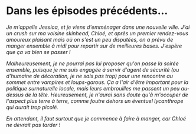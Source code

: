 Dans les épisodes précédents...
=======================================

_Je m'appelle Jessica, et je viens d'emménager dans une nouvelle
ville. J'ai un *crush* sur ma voisine skinhead, Chloé, et après
un premier rendez-vous amoureux plaisant mais où on s'est un peu disputées, 
on a prévu de manger ensemble à midi pour repartir sur de meilleures bases. 
J'espère que ça va bien se passer !_

_Malheureusement, je ne pourrai pas lui proposer qu'on passe la
soirée ensemble, puisque je me suis engagée à servir d'agent de
sécurité (ou d'humaine de décoration, je ne sais pas trop) pour une
rencontre au sommet entre vampires et loups-garous. Ça a l'air
d'être important pour la politique surnaturelle locale, mais leurs
embrouilles me passent un peu au-dessus de la tête. Heureusement, je
n'aurai sans doute qu'à m'occuper de l'aspect plus terre à terre,
comme foutre dehors un éventuel lycanthrope qui aurait trop picolé._

_En attendant, il faut surtout que je commence à faire à manger, car
Chloé ne devrait pas tarder !_
